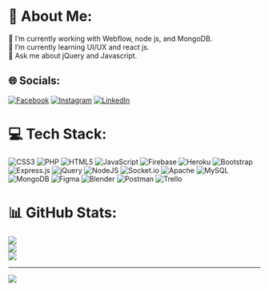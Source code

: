 # 💫 About Me:
🔭 I’m currently working with Webflow, node js, and MongoDB.<br>🌱 I’m currently learning UI/UX and react js.<br>💬 Ask me about jQuery and Javascript.


## 🌐 Socials:
[![Facebook](https://img.shields.io/badge/Facebook-%231877F2.svg?logo=Facebook&logoColor=white)](https://facebook.com/jaydip.prajapati.9083) [![Instagram](https://img.shields.io/badge/Instagram-%23E4405F.svg?logo=Instagram&logoColor=white)](https://instagram.com/prajapati_jaydeep_) [![LinkedIn](https://img.shields.io/badge/LinkedIn-%230077B5.svg?logo=linkedin&logoColor=white)](https://linkedin.com/in/jaydeep-prajapati-944869221) 

# 💻 Tech Stack:
![CSS3](https://img.shields.io/badge/css3-%231572B6.svg?style=plastic&logo=css3&logoColor=white) ![PHP](https://img.shields.io/badge/php-%23777BB4.svg?style=plastic&logo=php&logoColor=white) ![HTML5](https://img.shields.io/badge/html5-%23E34F26.svg?style=plastic&logo=html5&logoColor=white) ![JavaScript](https://img.shields.io/badge/javascript-%23323330.svg?style=plastic&logo=javascript&logoColor=%23F7DF1E) ![Firebase](https://img.shields.io/badge/firebase-%23039BE5.svg?style=plastic&logo=firebase) ![Heroku](https://img.shields.io/badge/heroku-%23430098.svg?style=plastic&logo=heroku&logoColor=white) ![Bootstrap](https://img.shields.io/badge/bootstrap-%23563D7C.svg?style=plastic&logo=bootstrap&logoColor=white) ![Express.js](https://img.shields.io/badge/express.js-%23404d59.svg?style=plastic&logo=express&logoColor=%2361DAFB) ![jQuery](https://img.shields.io/badge/jquery-%230769AD.svg?style=plastic&logo=jquery&logoColor=white) ![NodeJS](https://img.shields.io/badge/node.js-6DA55F?style=plastic&logo=node.js&logoColor=white) ![Socket.io](https://img.shields.io/badge/Socket.io-black?style=plastic&logo=socket.io&badgeColor=010101) ![Apache](https://img.shields.io/badge/apache-%23D42029.svg?style=plastic&logo=apache&logoColor=white) ![MySQL](https://img.shields.io/badge/mysql-%2300f.svg?style=plastic&logo=mysql&logoColor=white) ![MongoDB](https://img.shields.io/badge/MongoDB-%234ea94b.svg?style=plastic&logo=mongodb&logoColor=white) 	![Figma](https://img.shields.io/badge/figma-%23F24E1E.svg?style=plastic&logo=figma&logoColor=white) ![Blender](https://img.shields.io/badge/blender-%23F5792A.svg?style=plastic&logo=blender&logoColor=white) ![Postman](https://img.shields.io/badge/Postman-FF6C37?style=plastic&logo=postman&logoColor=white) ![Trello](https://img.shields.io/badge/Trello-%23026AA7.svg?style=plastic&logo=Trello&logoColor=white)
# 📊 GitHub Stats:
![](https://github-readme-stats.vercel.app/api?username=jaydeepprajapati123&theme=dark&hide_border=false&include_all_commits=true&count_private=true)<br/>
![](https://github-readme-streak-stats.herokuapp.com/?user=jaydeepprajapati123&theme=dark&hide_border=false)<br/>
![](https://github-readme-stats.vercel.app/api/top-langs/?username=jaydeepprajapati123&theme=dark&hide_border=false&include_all_commits=true&count_private=true&layout=compact)

---
[![](https://visitcount.itsvg.in/api?id=jaydeepprajapati123&icon=0&color=0)](https://visitcount.itsvg.in)


